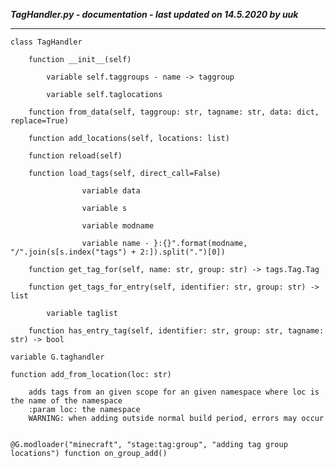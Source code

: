 ***TagHandler.py - documentation - last updated on 14.5.2020 by uuk***
___

    class TagHandler

        function __init__(self)

            variable self.taggroups - name -> taggroup

            variable self.taglocations

        function from_data(self, taggroup: str, tagname: str, data: dict, replace=True)

        function add_locations(self, locations: list)

        function reload(self)

        function load_tags(self, direct_call=False)

                    variable data

                    variable s

                    variable modname

                    variable name - }:{}".format(modname, "/".join(s[s.index("tags") + 2:]).split(".")[0])

        function get_tag_for(self, name: str, group: str) -> tags.Tag.Tag

        function get_tags_for_entry(self, identifier: str, group: str) -> list

            variable taglist

        function has_entry_tag(self, identifier: str, group: str, tagname: str) -> bool

    variable G.taghandler

    function add_from_location(loc: str)
        
        adds tags from an given scope for an given namespace where loc is the name of the namespace
        :param loc: the namespace
        WARNING: when adding outside normal build period, errors may occur


    @G.modloader("minecraft", "stage:tag:group", "adding tag group locations") function on_group_add()